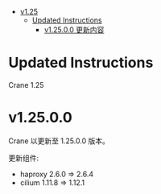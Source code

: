 - [v1.25](#v125)
  - [Updated Instructions](#updated-instructions)
    - [v1.25.0.0 更新内容](#v12500)


# Updated Instructions

Crane 1.25

# v1.25.0.0

Crane 以更新至 1.25.0.0 版本。

更新组件:
  * haproxy 2.6.0 => 2.6.4
  * cilium 1.11.8 => 1.12.1
